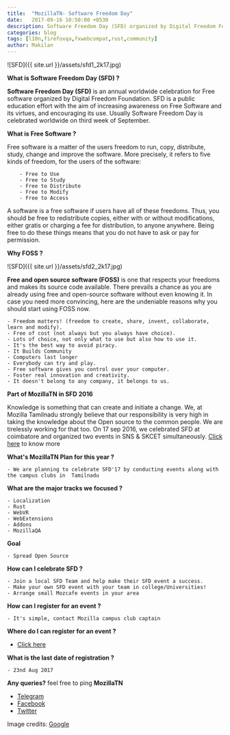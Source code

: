 ```yaml
---
title:  "MozillaTN- Software Freedom Day"
date:   2017-09-16 10:50:00 +0530
description: Software Freedom Day (SFD) organized by Digital Freedom Foundation, is an annual worldwide celebration for Free software.
categories: blog
tags: [l10n,firefoxqa,fxwebcompat,rust,community]
author: Makilan
---
```



![SFD]({{ site.url }}/assets/sfd1_2k17.jpg)

**What is Software Freedom Day (SFD) ?**

**Software Freedom Day (SFD)** is an annual worldwide celebration for Free software organized by Digital Freedom Foundation. SFD is a public education effort with the aim of increasing awareness on Free Software and its virtues, and encouraging its use. Usually Software Freedom Day is celebrated worldwide on third week of September.

**What is Free Software ?**

Free software is a matter of the users freedom to run, copy, distribute, study, change and improve the software. More precisely, it refers to five kinds of freedom, for the users of the software:


        - Free to Use
        - Free to Study
        - Free to Distribute
        - Free to Modify
        - Free to Access
        
        
A software is a free software if users have all of these freedoms. Thus, you should be free to redistribute copies, either with or without modifications, either gratis or charging a fee for distribution, to anyone anywhere. Being free to do these things means that you do not have to ask or pay for permission.
  
**Why FOSS ?**

![SFD]({{ site.url }}/assets/sfd2_2k17.jpg)

**Free and open source software (FOSS)** is one that respects your freedoms and makes its source code available. There prevails a chance as you are already using free and open-source software without even knowing it. In case you need more convincing, here are the undeniable reasons why you should start using FOSS now.


    - Freedom matters! (freedom to create, share, invent, collaborate, learn and modify).
    - Free of cost (not always but you always have choice).
    - Lots of choice, not only what to use but also how to use it.
    - It's the best way to avoid piracy.
    - It Builds Community
    - Computers last longer
    - Everybody can try and play.
    - Free software gives you control over your computer.
    - Foster real innovation and creativity.
    - It doesn't belong to any company, it belongs to us.


**Part of MozillaTN in SFD 2016**

Knowledge is something that can create and initiate a change. We, at Mozilla Tamilnadu strongly believe that our responsibility is very high in taking the knowledge about the Open source to the common people. We are tirelessly working for that too.
On 17 sep 2016, we celebrated SFD at coimbatore and organized two events in SNS & SKCET simultaneously. [Click here](https://mozillatn.github.io/blog/Software-Freedom-Day-2016/) to know more

**What's MozillaTN Plan for this year ?**

    - We are planning to celebrate SFD'17 by conducting events along with the campus clubs in  Tamilnadu
    
**What are the major tracks we focused ?**

    - Localization
    - Rust
    - WebVR
    - WebExtensions
    - Addons
    - MozillaQA

**Goal**

    - Spread Open Source

**How can I celebrate SFD ?**  

    - Join a local SFD Team and help make their SFD event a success.
    - Make your own SFD event with your team in college/Universities!
    - Arrange small Mozcafe events in your area

**How can I register for an event ?**

    - It's simple, contact Mozilla campus club captain

**Where do I can register for an event ?**

- [Click here](https://goo.gl/x745rQ)
    
**What is the last date of registration ?**

    - 23nd Aug 2017

**Any queries?** feel free to ping **MozillaTN**

  - [Telegram](https://t.me/mozillatnc)
  - [Facebook](https://www.facebook.com/MozillaTN/)
  - [Twitter](https://twitter.com/mozillaTN)

Image credits: [Google](https://www.google.co.in/search?q=software+freedom+day&source=lnms&tbm=isch&sa=X&ved=0ahUKEwjYkc6W0uPVAhWFtI8KHcNmBhMQ_AUICigB&biw=1366&bih=659)
